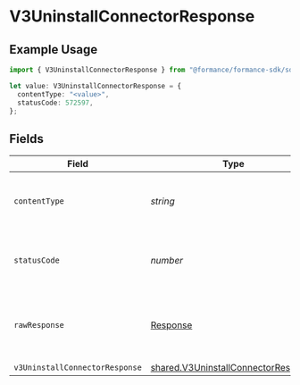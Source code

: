 # V3UninstallConnectorResponse

## Example Usage

```typescript
import { V3UninstallConnectorResponse } from "@formance/formance-sdk/sdk/models/operations";

let value: V3UninstallConnectorResponse = {
  contentType: "<value>",
  statusCode: 572597,
};
```

## Fields

| Field                                                                                             | Type                                                                                              | Required                                                                                          | Description                                                                                       |
| ------------------------------------------------------------------------------------------------- | ------------------------------------------------------------------------------------------------- | ------------------------------------------------------------------------------------------------- | ------------------------------------------------------------------------------------------------- |
| `contentType`                                                                                     | *string*                                                                                          | :heavy_check_mark:                                                                                | HTTP response content type for this operation                                                     |
| `statusCode`                                                                                      | *number*                                                                                          | :heavy_check_mark:                                                                                | HTTP response status code for this operation                                                      |
| `rawResponse`                                                                                     | [Response](https://developer.mozilla.org/en-US/docs/Web/API/Response)                             | :heavy_check_mark:                                                                                | Raw HTTP response; suitable for custom response parsing                                           |
| `v3UninstallConnectorResponse`                                                                    | [shared.V3UninstallConnectorResponse](../../../sdk/models/shared/v3uninstallconnectorresponse.md) | :heavy_minus_sign:                                                                                | Accepted                                                                                          |